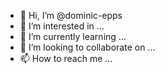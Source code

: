 - 👋 Hi, I’m @dominic-epps
- 👀 I’m interested in ...
- 🌱 I’m currently learning ...
- 💞️ I’m looking to collaborate on ...
- 📫 How to reach me ...

<!---
dominic-epps/dominic-epps is a ✨ special ✨ repository because its `README.md` (this file) appears on your GitHub profile.
You can click the Preview link to take a look at your changes.
--->
